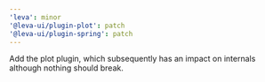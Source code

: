 ```yaml
---
'leva': minor
'@leva-ui/plugin-plot': patch
'@leva-ui/plugin-spring': patch
---
```


Add the plot plugin, which subsequently has an impact on internals although nothing should break.
